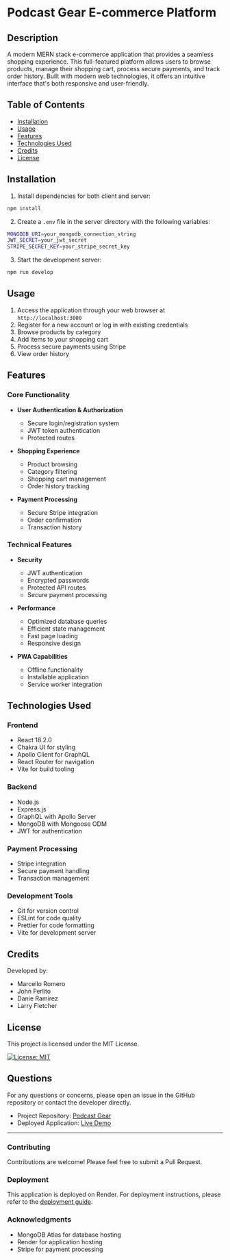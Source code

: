 # Podcast Gear E-commerce Platform

## Description
A modern MERN stack e-commerce application that provides a seamless shopping experience. This full-featured platform allows users to browse products, manage their shopping cart, process secure payments, and track order history. Built with modern web technologies, it offers an intuitive interface that's both responsive and user-friendly.

## Table of Contents
- [Installation](#installation)
- [Usage](#usage)
- [Features](#features)
- [Technologies Used](#technologies-used)
- [Credits](#credits)
- [License](#license)

## Installation

1. Install dependencies for both client and server:
```bash
npm install
```
2. Create a `.env` file in the server directory with the following variables:
```bash
MONGODB_URI=your_mongodb_connection_string
JWT_SECRET=your_jwt_secret
STRIPE_SECRET_KEY=your_stripe_secret_key
```
3. Start the development server:
```bash
npm run develop
```

## Usage
1. Access the application through your web browser at `http://localhost:3000`
2. Register for a new account or log in with existing credentials
3. Browse products by category
4. Add items to your shopping cart
5. Process secure payments using Stripe
6. View order history

## Features
### Core Functionality
- **User Authentication & Authorization**
  - Secure login/registration system
  - JWT token authentication
  - Protected routes

- **Shopping Experience**
  - Product browsing
  - Category filtering
  - Shopping cart management
  - Order history tracking

- **Payment Processing**
  - Secure Stripe integration
  - Order confirmation
  - Transaction history

### Technical Features
- **Security**
  - JWT authentication
  - Encrypted passwords
  - Protected API routes
  - Secure payment processing

- **Performance**
  - Optimized database queries
  - Efficient state management
  - Fast page loading
  - Responsive design

- **PWA Capabilities**
  - Offline functionality
  - Installable application
  - Service worker integration

## Technologies Used
### Frontend
- React 18.2.0
- Chakra UI for styling
- Apollo Client for GraphQL
- React Router for navigation
- Vite for build tooling

### Backend
- Node.js
- Express.js
- GraphQL with Apollo Server
- MongoDB with Mongoose ODM
- JWT for authentication

### Payment Processing
- Stripe integration
- Secure payment handling
- Transaction management

### Development Tools
- Git for version control
- ESLint for code quality
- Prettier for code formatting
- Vite for development server

## Credits
Developed by:
- Marcello Romero
- John Ferlito
- Danie Ramirez
- Larry Fletcher

## License
This project is licensed under the MIT License.

[![License: MIT](https://img.shields.io/badge/License-MIT-yellow.svg)](https://opensource.org/licenses/MIT)

## Questions
For any questions or concerns, please open an issue in the GitHub repository or contact the developer directly.

- Project Repository: [Podcast Gear](https://github.com/danielsantana9824/theLast/tree/main)
- Deployed Application: [Live Demo]()

---

### Contributing
Contributions are welcome! Please feel free to submit a Pull Request.

### Deployment
This application is deployed on Render. For deployment instructions, please refer to the [deployment guide](https://coding-boot-camp.github.io/full-stack/render/deploy-mern-stack-with-render-guide).

### Acknowledgments
- MongoDB Atlas for database hosting
- Render for application hosting
- Stripe for payment processing